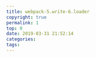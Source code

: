 ```yaml
---
title: webpack-5.write-6.loader
copyright: true
permalink: 1
top: 0
date: 2019-03-31 21:52:14
categories:
tags:
---
```

